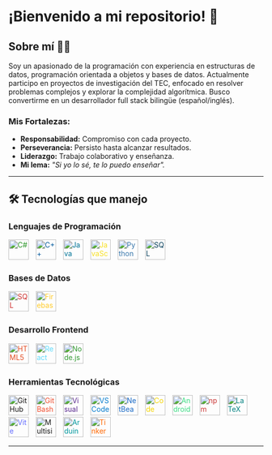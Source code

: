 # ¡Bienvenido a mi repositorio! 🎉

## Sobre mí 👨‍💻
Soy un apasionado de la programación con experiencia en estructuras de datos, programación orientada a objetos y bases de datos. Actualmente participo en proyectos de investigación del TEC, enfocado en resolver problemas complejos y explorar la complejidad algorítmica. Busco convertirme en un desarrollador full stack bilingüe (español/inglés).

### Mis Fortalezas:
- **Responsabilidad:** Compromiso con cada proyecto.
- **Perseverancia:** Persisto hasta alcanzar resultados.
- **Liderazgo:** Trabajo colaborativo y enseñanza.
- **Mi lema:** *"Si yo lo sé, te lo puedo enseñar".*

---

## 🛠️ Tecnologías que manejo

### Lenguajes de Programación
<p>
  <img src="https://cdn.jsdelivr.net/npm/simple-icons@v5/icons/csharp.svg" alt="C#" width="40" height="40" style="color: #239120; margin-right: 10px;"/>
  <img src="https://cdn.jsdelivr.net/npm/simple-icons@v5/icons/cplusplus.svg" alt="C++" width="40" height="40" style="color: #00599C; margin-right: 10px;"/>
  <img src="https://cdn.jsdelivr.net/npm/simple-icons@v5/icons/java.svg" alt="Java" width="40" height="40" style="color: #007396; margin-right: 10px;"/>
  <img src="https://cdn.jsdelivr.net/npm/simple-icons@v5/icons/javascript.svg" alt="JavaScript" width="40" height="40" style="color: #F7DF1E; margin-right: 10px;"/>
  <img src="https://cdn.jsdelivr.net/npm/simple-icons@v5/icons/python.svg" alt="Python" width="40" height="40" style="color: #3776AB; margin-right: 10px;"/>
  <img src="https://cdn.jsdelivr.net/npm/simple-icons@v5/icons/sqlite.svg" alt="SQL" width="40" height="40" style="color: #003B57; margin-right: 10px;"/>
</p>

### Bases de Datos
<p>
  <img src="https://cdn.jsdelivr.net/npm/simple-icons@v5/icons/microsoftsqlserver.svg" alt="SQL Server" width="40" height="40" style="color: #CC2927; margin-right: 10px;"/>
  <img src="https://cdn.jsdelivr.net/npm/simple-icons@v5/icons/firebase.svg" alt="Firebase" width="40" height="40" style="color: #FFCA28; margin-right: 10px;"/>
</p>

### Desarrollo Frontend
<p>
  <img src="https://cdn.jsdelivr.net/npm/simple-icons@v5/icons/html5.svg" alt="HTML5" width="40" height="40" style="color: #E34F26; margin-right: 10px;"/>
  <img src="https://cdn.jsdelivr.net/npm/simple-icons@v5/icons/react.svg" alt="React" width="40" height="40" style="color: #61DAFB; margin-right: 10px;"/>
  <img src="https://cdn.jsdelivr.net/npm/simple-icons@v5/icons/nodedotjs.svg" alt="Node.js" width="40" height="40" style="color: #339933; margin-right: 10px;"/>
</p>

### Herramientas Tecnológicas
<p>
  <img src="https://cdn.jsdelivr.net/npm/simple-icons@v5/icons/github.svg" alt="GitHub" width="40" height="40" style="color: #181717; margin-right: 10px;"/>
  <img src="https://cdn.jsdelivr.net/npm/simple-icons@v5/icons/git.svg" alt="GitBash" width="40" height="40" style="color: #F05032; margin-right: 10px;"/>
  <img src="https://cdn.jsdelivr.net/npm/simple-icons@v5/icons/visualstudio.svg" alt="Visual Studio" width="40" height="40" style="color: #5C2D91; margin-right: 10px;"/>
  <img src="https://cdn.jsdelivr.net/npm/simple-icons@v5/icons/visualstudiocode.svg" alt="VS Code" width="40" height="40" style="color: #007ACC; margin-right: 10px;"/>
  <img src="https://cdn.jsdelivr.net/npm/simple-icons@v5/icons/apachenetbeanside.svg" alt="NetBeans" width="40" height="40" style="color: #1B6AC6; margin-right: 10px;"/>
  <img src="https://cdn.jsdelivr.net/npm/simple-icons@v5/icons/codeblocks.svg" alt="Code Blocks" width="40" height="40" style="color: #F4D400; margin-right: 10px;"/>
  <img src="https://cdn.jsdelivr.net/npm/simple-icons@v5/icons/android.svg" alt="Android" width="40" height="40" style="color: #3DDC84; margin-right: 10px;"/>
  <img src="https://cdn.jsdelivr.net/npm/simple-icons@v5/icons/npm.svg" alt="npm" width="40" height="40" style="color: #CB3837; margin-right: 10px;"/>
  <img src="https://cdn.jsdelivr.net/npm/simple-icons@v5/icons/latex.svg" alt="LaTeX" width="40" height="40" style="color: #008080; margin-right: 10px;"/>
  <img src="https://cdn.jsdelivr.net/npm/simple-icons@v5/icons/vite.svg" alt="Vite" width="40" height="40" style="color: #646CFF; margin-right: 10px;"/>
  <img src="https://upload.wikimedia.org/wikipedia/commons/8/8f/Multisim_Logo.svg" alt="Multisim" width="40" height="40" style="margin-right: 10px;"/>
  <img src="https://cdn.jsdelivr.net/npm/simple-icons@v5/icons/arduino.svg" alt="Arduino IDE" width="40" height="40" style="color: #00979D; margin-right: 10px;"/>
  <img src="https://cdn.jsdelivr.net/npm/simple-icons@v5/icons/tinkercad.svg" alt="Tinkercad" width="40" height="40" style="color: #FF6600; margin-right: 10px;"/>
</p>

---

<!---
JoshuaPicado/JoshuaPicado is a ✨ special ✨ repository because its `README.md` (this file) appears on your GitHub profile.
You can click the Preview link to take a look at your changes.
--->

